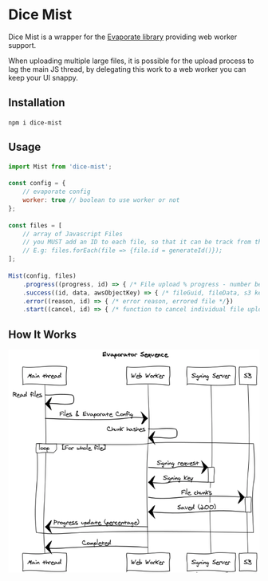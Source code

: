 # Dice Mist

Dice Mist is a wrapper for the [Evaporate library](https://github.com/TTLabs/EvaporateJS) providing web worker support.

When uploading multiple large files, it is possible for the upload process to lag the main JS thread, by delegating this work to a web worker you can keep your UI snappy.

## Installation

`npm i dice-mist`

## Usage

```javascript
import Mist from 'dice-mist';

const config = {
    // evaporate config
    worker: true // boolean to use worker or not
};

const files = [
    // array of Javascript Files
    // you MUST add an ID to each file, so that it can be track from the worker
    // E.g: files.forEach(file => {file.id = generateId()});
];

Mist(config, files)
    .progress((progress, id) => { /* File upload % progress - number between 0 & 1 */})
    .success((id, data, awsObjectKey) => { /* fileGuid, fileData, s3 key/path */})
    .error((reason, id) => { /* error reason, errored file */})
    .start((cancel, id) => { /* function to cancel individual file upload, file id */});
```

## How It Works

![Sequence Diagram](https://raw.githubusercontent.com/DiceTechnology/dice-mist/master/docs/sequence.png "Upload Sequence Diagram")

